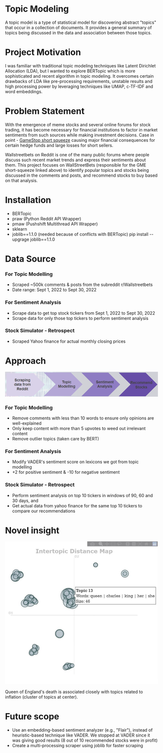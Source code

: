 # Topic Modeling

A topic model is a type of statistical model for discovering abstract "topics" that occur in a collection of documents. It provides a general summary of topics being discussed in the data and association between those topics.

# Project Motivation

I was familiar with traditional topic modeling techniques like Latent Dirichlet Allocation (LDA), but I wanted to explore BERTopic which is more sophisticated and recent algorithm in topic modeling. It overcomes certain drawbacks of LDA like pre-processing requirements, unstable results and high processing power by leveraging techniques like UMAP, c-TF-IDF and word embeddings.

# Problem Statement

With the emergence of meme stocks and several online forums for stock trading, it has become necessary for financial institutions to factor in market sentiments from such sources while making investment decisions. Case in point - [GameStop short squeeze](https://en.wikipedia.org/wiki/GameStop_short_squeeze) causing major financial consequences for certain hedge funds and large losses for short sellers.

Wallstreetbets on Reddit is one of the many public forums where people discuss such recent market trends and express their sentiments about them.
This project focuses on WallStreetBets (responsible for the GME short-squeeze linked above) to identify popular topics and stocks being discussed in the comments and posts, and recommend stocks to buy based on that analysis.

# Installation

* BERTopic
* praw (Python Reddit API Wrapper)
* pmaw (Pushshift Multithread API Wrapper)
* sklearn
* joblib==1.1.0 (needed because of conflicts with BERTopic)
	pip install --upgrage joblib==1.1.0

# Data Source

### For Topic Modelling
* Scraped ~500k comments & posts from the subreddit r/Wallstreetbets
* Date range: Sept 1, 2022 to Sept 30, 2022
### For Sentiment Analysis
* Scrape data to get top stock tickers from Sept 1, 2022 to Sept 30, 2022
* Scrape data for only those top tickers to perform sentiment analysis
### Stock Simulator - Retrospect
* Scraped Yahoo finance for actual monthly closing prices 

# Approach

![image](images/roadmap.png)

### For Topic Modelling
* Remove comments with less than 10 words to ensure only opinions are well-explained
* Only keep content with more than 5 upvotes to weed out irrelevant content
* Remove outlier topics (taken care by BERT)
### For Sentiment Analysis
* Modify VADER's sentiment score on lexicons we got from topic modelling
* +2 for positive sentiment & -10 for negative sentiment
### Stock Simulator - Retrospect
* Perform sentiment analysis on top 10 tickers in windows of 90, 60 and 30 days, and 
* Get actual data from yahoo finance for the same top 10 tickers to compare our recommendations

# Novel insight

![image](images/intertopic_distance_map.jpg)

Queen of England's death is associated closely with topics related to inflation (cluster of topics at center).

# Future scope

* Use an embedding-based sentiment analyzer (e.g., "Flair"), instead of heuristic-based technique like VADER. We stopped at VADER since it was giving good results (8 out of 10 recommended stocks were in profit)
* Create a multi-processing scraper using joblib for faster scraping
